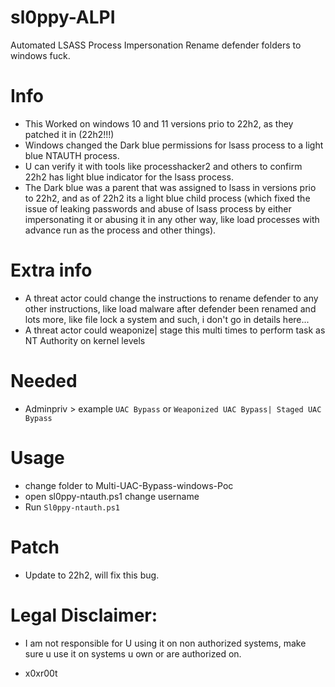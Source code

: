 # sl0ppy-ALPI
Automated LSASS Process Impersonation Rename defender folders to windows fuck.

# Info
* This Worked on windows 10 and 11 versions prio to 22h2, as they patched it in (22h2!!!)
* Windows changed the Dark blue permissions for lsass process to a light blue NTAUTH process.
* U can verify it with tools like processhacker2 and others to confirm 22h2 has light blue indicator for the lsass process.
* The Dark blue was a parent that was assigned to lsass in versions prio to 22h2, and as of 22h2 its a light blue child process (which fixed the issue of leaking passwords and abuse of lsass process by either impersonating it or abusing it in any other way, like load processes with advance run as the process and other things).

# Extra info
* A threat actor could change the instructions to rename defender to any other instructions, like load malware after defender been renamed and lots more, like file lock a system and such, i don't go in details here... 
* A threat actor could weaponize| stage this multi times to perform task as NT Authority on kernel levels 

# Needed 
* Adminpriv > example `UAC Bypass` or `Weaponized UAC Bypass| Staged UAC Bypass` 

# Usage 
* change folder to Multi-UAC-Bypass-windows-Poc 
* open sl0ppy-ntauth.ps1 change username 
* Run `Sl0ppy-ntauth.ps1` 


# Patch 
* Update to 22h2, will fix this bug.

# Legal Disclaimer: 
* I am not responsible for U using it on non authorized systems, make sure u use it on systems u own or are authorized on. 

* x0xr00t 
